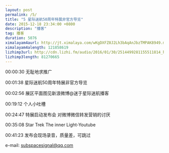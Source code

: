 ```yaml
---
layout: post
permalink: /5/
title: "5 星际迷航50周年特展非官方导览"
date: 2015-12-18 23:34:00 +0800
description: "播客"
tag: 播客
duration: 5076
ximalayam4aurl: http://jt.ximalaya.com/wKgDXFZ0J2Lh3bAqAnJbzTMPAK8949.m4a?channel=rss&amp;album_id=3135361&amp;track_id=10897951&amp;uid=6418191&amp;jt=http://audio.xmcdn.com/group12/M04/CF/22/wKgDXFZ0J2Lh3bAqAnJbzTMPAK8949.m4a
ximalayam4alength: 121858619
lizhimp3url: http://cdn.lizhi.fm/audio/2016/01/30/2514499281155511814_hd.mp3
lizhimp3length: 81270665
---   
```


00:00:30 无耻地求推广

00:01:38 星际迷航50周年特展非官方导览

00:02:56 展区平面图见新浪微博@迷于星际迷航播客

00:19:12 个人小吐槽

00:24:47 特展启动发布会 对微博微信转发营销的讨厌

00:35:08 Star Trek The inner Light-Youtube

00:41:23 发布会现场录音，质量差，可跳过

e-mail: [subspacesignal@qq.com](mailto:subspacesignal@qq.com)
